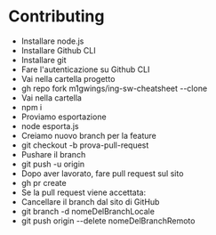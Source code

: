 # Contributing

- Installare node.js
- Installare Github CLI
- Installare git
- Fare l'autenticazione su Github CLI
- Vai nella cartella progetto
- gh repo fork m1gwings/ing-sw-cheatsheet --clone
- Vai nella cartella
- npm i
- Proviamo esportazione
- node esporta.js
- Creiamo nuovo branch per la feature
- git checkout -b prova-pull-request
- Pushare il branch
- git push -u origin <branch-name>
- Dopo aver lavorato, fare pull request sul sito
- gh pr create
- Se la pull request viene accettata:
- Cancellare il branch dal sito di GitHub
- git branch -d nomeDelBranchLocale
- git push origin --delete nomeDelBranchRemoto
